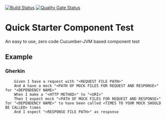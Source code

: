 [![Build Status](https://travis-ci.org/osvaldjr/quick-starter-cucumber-component-test.svg?branch=master)](https://travis-ci.org/osvaldjr/quick-starter-cucumber-component-test) [![Quality Gate Status](https://sonarcloud.io/api/project_badges/measure?project=br.community%3Acomponent-test&metric=alert_status)](https://sonarcloud.io/dashboard?id=br.community%3Acomponent-test)

# Quick Starter Component Test
An easy to use, zero code Cucumber-JVM based component test

## Example
### Gherkin

```gherkin
    Given I have a request with "<REQUEST FILE PATH>"
    And A have a mock "<PATH OF MOCK FILES FOR REQUEST AND RESPONSE>" for "<DEPENDENCY NAME>"
    When I make a "<HTTP METHOD>" to "<URI>"
    Then I expect mock "<PATH OF MOCK FILES FOR REQUEST AND RESPONSE>" for "<DEPENDENCY NAME>" to have been called <TIMES TO YOUR MOCK SHOULD BE CALLED> times
    And I expect "<RESPONSE FILE PATH>" as response
```